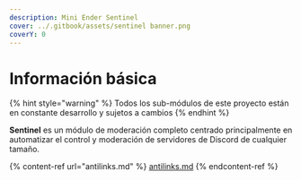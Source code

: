```yaml
---
description: Mini Ender Sentinel
cover: ../.gitbook/assets/sentinel banner.png
coverY: 0
---
```


# Información básica

{% hint style="warning" %}
Todos los sub-módulos de este proyecto están en constante desarrollo y sujetos a cambios
{% endhint %}

**Sentinel** es un módulo de moderación completo centrado principalmente en automatizar el control y moderación de servidores de Discord de cualquier tamaño.

{% content-ref url="antilinks.md" %}
[antilinks.md](antilinks.md)
{% endcontent-ref %}
